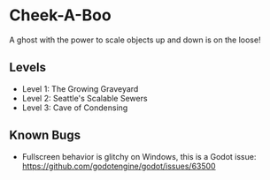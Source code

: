 # Cheek-A-Boo

A ghost with the power to scale objects up and down is on the loose!

## Levels

- Level 1: The Growing Graveyard
- Level 2: Seattle's Scalable Sewers
- Level 3: Cave of Condensing

## Known Bugs

- Fullscreen behavior is glitchy on Windows, this is a Godot issue: https://github.com/godotengine/godot/issues/63500
